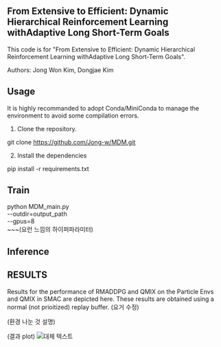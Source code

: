 
## From Extensive to Efficient: Dynamic Hierarchical Reinforcement Learning withAdaptive Long Short-Term Goals


This code is for "From Extensive to Efficient: Dynamic Hierarchical Reinforcement Learning withAdaptive Long Short-Term Goals".

Authors: Jong Won Kim, Dongjae Kim

## Usage
It is highly recommanded to adopt Conda/MiniConda to manage the environment to avoid some compilation errors.

1. Clone the repository.

git clone https://github.com/Jong-w/MDM.git

2. Install the dependencies

pip install -r requirements.txt

## Train

python MDM_main.py \
    --outdir=output_path \
    --gpus=8 \
    ~~~(요런 느낌의 하이퍼파라미터)

## Inference




## RESULTS
Results for the performance of RMADDPG and QMIX on the Particle Envs and QMIX in SMAC are depicted here. 
These results are obtained using a normal (not prioitized) replay buffer. (요거 수정)

(환경 나눈 것 설명)

(결과 plot)
![대체 텍스트](MDM/img/fig_1.png)